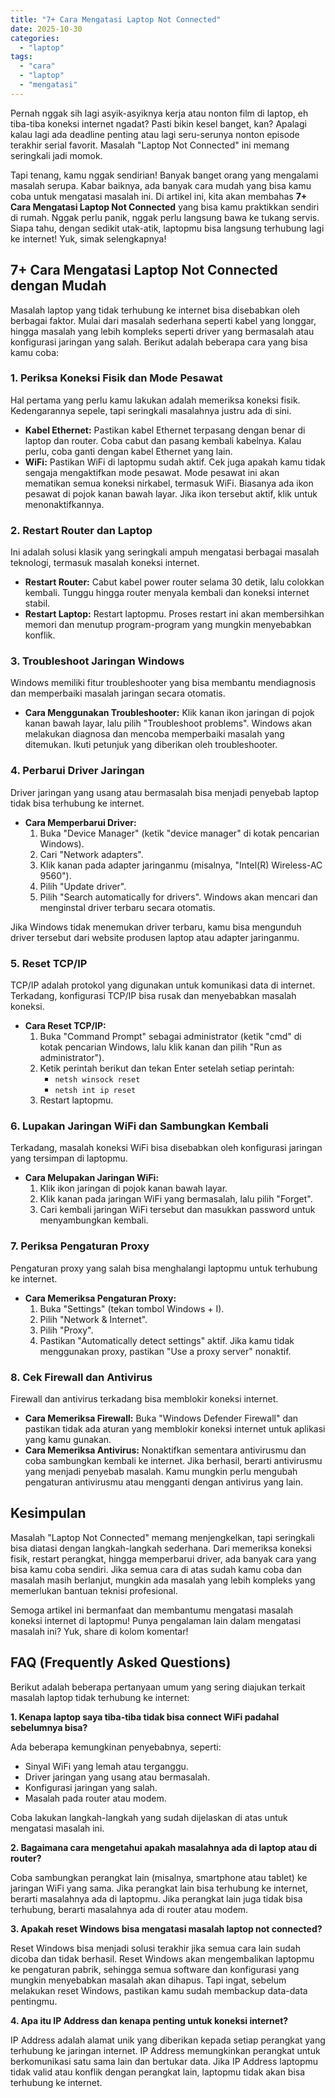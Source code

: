 ```yaml
---
title: "7+ Cara Mengatasi Laptop Not Connected"
date: 2025-10-30
categories: 
  - "laptop"
tags: 
  - "cara"
  - "laptop"
  - "mengatasi"
---
```


Pernah nggak sih lagi asyik-asyiknya kerja atau nonton film di laptop, eh tiba-tiba koneksi internet ngadat? Pasti bikin kesel banget, kan? Apalagi kalau lagi ada deadline penting atau lagi seru-serunya nonton episode terakhir serial favorit. Masalah "Laptop Not Connected" ini memang seringkali jadi momok.

Tapi tenang, kamu nggak sendirian! Banyak banget orang yang mengalami masalah serupa. Kabar baiknya, ada banyak cara mudah yang bisa kamu coba untuk mengatasi masalah ini. Di artikel ini, kita akan membahas **7+ Cara Mengatasi Laptop Not Connected** yang bisa kamu praktikkan sendiri di rumah. Nggak perlu panik, nggak perlu langsung bawa ke tukang servis. Siapa tahu, dengan sedikit utak-atik, laptopmu bisa langsung terhubung lagi ke internet! Yuk, simak selengkapnya!

## 7+ Cara Mengatasi Laptop Not Connected dengan Mudah

Masalah laptop yang tidak terhubung ke internet bisa disebabkan oleh berbagai faktor. Mulai dari masalah sederhana seperti kabel yang longgar, hingga masalah yang lebih kompleks seperti driver yang bermasalah atau konfigurasi jaringan yang salah. Berikut adalah beberapa cara yang bisa kamu coba:

### 1\. Periksa Koneksi Fisik dan Mode Pesawat

Hal pertama yang perlu kamu lakukan adalah memeriksa koneksi fisik. Kedengarannya sepele, tapi seringkali masalahnya justru ada di sini.

- **Kabel Ethernet:** Pastikan kabel Ethernet terpasang dengan benar di laptop dan router. Coba cabut dan pasang kembali kabelnya. Kalau perlu, coba ganti dengan kabel Ethernet yang lain.
- **WiFi:** Pastikan WiFi di laptopmu sudah aktif. Cek juga apakah kamu tidak sengaja mengaktifkan mode pesawat. Mode pesawat ini akan mematikan semua koneksi nirkabel, termasuk WiFi. Biasanya ada ikon pesawat di pojok kanan bawah layar. Jika ikon tersebut aktif, klik untuk menonaktifkannya.

### 2\. Restart Router dan Laptop

Ini adalah solusi klasik yang seringkali ampuh mengatasi berbagai masalah teknologi, termasuk masalah koneksi internet.

- **Restart Router:** Cabut kabel power router selama 30 detik, lalu colokkan kembali. Tunggu hingga router menyala kembali dan koneksi internet stabil.
- **Restart Laptop:** Restart laptopmu. Proses restart ini akan membersihkan memori dan menutup program-program yang mungkin menyebabkan konflik.

### 3\. Troubleshoot Jaringan Windows

Windows memiliki fitur troubleshooter yang bisa membantu mendiagnosis dan memperbaiki masalah jaringan secara otomatis.

- **Cara Menggunakan Troubleshooter:** Klik kanan ikon jaringan di pojok kanan bawah layar, lalu pilih "Troubleshoot problems". Windows akan melakukan diagnosa dan mencoba memperbaiki masalah yang ditemukan. Ikuti petunjuk yang diberikan oleh troubleshooter.

### 4\. Perbarui Driver Jaringan

Driver jaringan yang usang atau bermasalah bisa menjadi penyebab laptop tidak bisa terhubung ke internet.

- **Cara Memperbarui Driver:**
    1. Buka "Device Manager" (ketik "device manager" di kotak pencarian Windows).
    2. Cari "Network adapters".
    3. Klik kanan pada adapter jaringanmu (misalnya, "Intel(R) Wireless-AC 9560").
    4. Pilih "Update driver".
    5. Pilih "Search automatically for drivers". Windows akan mencari dan menginstal driver terbaru secara otomatis.

Jika Windows tidak menemukan driver terbaru, kamu bisa mengunduh driver tersebut dari website produsen laptop atau adapter jaringanmu.

### 5\. Reset TCP/IP

TCP/IP adalah protokol yang digunakan untuk komunikasi data di internet. Terkadang, konfigurasi TCP/IP bisa rusak dan menyebabkan masalah koneksi.

- **Cara Reset TCP/IP:**
    1. Buka "Command Prompt" sebagai administrator (ketik "cmd" di kotak pencarian Windows, lalu klik kanan dan pilih "Run as administrator").
    2. Ketik perintah berikut dan tekan Enter setelah setiap perintah:
        - `netsh winsock reset`
        - `netsh int ip reset`
    3. Restart laptopmu.

### 6\. Lupakan Jaringan WiFi dan Sambungkan Kembali

Terkadang, masalah koneksi WiFi bisa disebabkan oleh konfigurasi jaringan yang tersimpan di laptopmu.

- **Cara Melupakan Jaringan WiFi:**
    1. Klik ikon jaringan di pojok kanan bawah layar.
    2. Klik kanan pada jaringan WiFi yang bermasalah, lalu pilih "Forget".
    3. Cari kembali jaringan WiFi tersebut dan masukkan password untuk menyambungkan kembali.

### 7\. Periksa Pengaturan Proxy

Pengaturan proxy yang salah bisa menghalangi laptopmu untuk terhubung ke internet.

- **Cara Memeriksa Pengaturan Proxy:**
    1. Buka "Settings" (tekan tombol Windows + I).
    2. Pilih "Network & Internet".
    3. Pilih "Proxy".
    4. Pastikan "Automatically detect settings" aktif. Jika kamu tidak menggunakan proxy, pastikan "Use a proxy server" nonaktif.

### 8\. Cek Firewall dan Antivirus

Firewall dan antivirus terkadang bisa memblokir koneksi internet.

- **Cara Memeriksa Firewall:** Buka "Windows Defender Firewall" dan pastikan tidak ada aturan yang memblokir koneksi internet untuk aplikasi yang kamu gunakan.
- **Cara Memeriksa Antivirus:** Nonaktifkan sementara antivirusmu dan coba sambungkan kembali ke internet. Jika berhasil, berarti antivirusmu yang menjadi penyebab masalah. Kamu mungkin perlu mengubah pengaturan antivirusmu atau mengganti dengan antivirus yang lain.

## Kesimpulan

Masalah "Laptop Not Connected" memang menjengkelkan, tapi seringkali bisa diatasi dengan langkah-langkah sederhana. Dari memeriksa koneksi fisik, restart perangkat, hingga memperbarui driver, ada banyak cara yang bisa kamu coba sendiri. Jika semua cara di atas sudah kamu coba dan masalah masih berlanjut, mungkin ada masalah yang lebih kompleks yang memerlukan bantuan teknisi profesional.

Semoga artikel ini bermanfaat dan membantumu mengatasi masalah koneksi internet di laptopmu! Punya pengalaman lain dalam mengatasi masalah ini? Yuk, share di kolom komentar!

## FAQ (Frequently Asked Questions)

Berikut adalah beberapa pertanyaan umum yang sering diajukan terkait masalah laptop tidak terhubung ke internet:

**1\. Kenapa laptop saya tiba-tiba tidak bisa connect WiFi padahal sebelumnya bisa?**

Ada beberapa kemungkinan penyebabnya, seperti:

- Sinyal WiFi yang lemah atau terganggu.
- Driver jaringan yang usang atau bermasalah.
- Konfigurasi jaringan yang salah.
- Masalah pada router atau modem.

Coba lakukan langkah-langkah yang sudah dijelaskan di atas untuk mengatasi masalah ini.

**2\. Bagaimana cara mengetahui apakah masalahnya ada di laptop atau di router?**

Coba sambungkan perangkat lain (misalnya, smartphone atau tablet) ke jaringan WiFi yang sama. Jika perangkat lain bisa terhubung ke internet, berarti masalahnya ada di laptopmu. Jika perangkat lain juga tidak bisa terhubung, berarti masalahnya ada di router atau modem.

**3\. Apakah reset Windows bisa mengatasi masalah laptop not connected?**

Reset Windows bisa menjadi solusi terakhir jika semua cara lain sudah dicoba dan tidak berhasil. Reset Windows akan mengembalikan laptopmu ke pengaturan pabrik, sehingga semua software dan konfigurasi yang mungkin menyebabkan masalah akan dihapus. Tapi ingat, sebelum melakukan reset Windows, pastikan kamu sudah membackup data-data pentingmu.

**4\. Apa itu IP Address dan kenapa penting untuk koneksi internet?**

IP Address adalah alamat unik yang diberikan kepada setiap perangkat yang terhubung ke jaringan internet. IP Address memungkinkan perangkat untuk berkomunikasi satu sama lain dan bertukar data. Jika IP Address laptopmu tidak valid atau konflik dengan perangkat lain, laptopmu tidak akan bisa terhubung ke internet.
